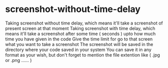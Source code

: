 # screenshot-without-time-delay
Taking screenshot without time delay, which means it'll take a screenshot of present screen at that moment 
Taking screenshot with time delay, which means it'll take a screenshot after some time ( seconds ) upto how much time you have given in the code 
Give the time limit for go to that screen what you want to take a screenshot
The screenshot will be saved in the directory where your code saved in your system
You can save it in any format as your wish, but don't forget to mention the file extention like ( .jpg or .png ...... )
